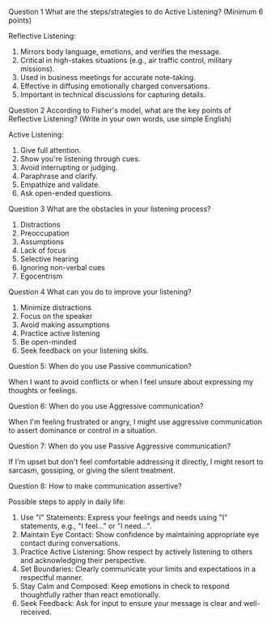 Question 1
What are the steps/strategies to do Active Listening? (Minimum 6 points)

Reflective Listening:

1. Mirrors body language, emotions, and verifies the message.
2. Critical in high-stakes situations (e.g., air traffic control, military missions).
3. Used in business meetings for accurate note-taking.
4. Effective in diffusing emotionally charged conversations.
5. Important in technical discussions for capturing details.

Question 2
According to Fisher's model, what are the key points of Reflective Listening? (Write in your own words, use simple English)

Active Listening:

1. Give full attention.
2. Show you're listening through cues.
3. Avoid interrupting or judging.
4. Paraphrase and clarify.
5. Empathize and validate.
6. Ask open-ended questions.


Question 3
What are the obstacles in your listening process?

1. Distractions
2. Preoccupation
3. Assumptions
4. Lack of focus
5. Selective hearing
6. Ignoring non-verbal cues
7. Egocentrism


Question 4
What can you do to improve your listening?

1. Minimize distractions
2. Focus on the speaker
3. Avoid making assumptions
4. Practice active listening
5. Be open-minded
6. Seek feedback on your listening skills.


Question 5: When do you use Passive communication?

When I want to avoid conflicts or when I feel unsure about expressing my thoughts or feelings.

Question 6: When do you use Aggressive communication?

When I'm feeling frustrated or angry, I might use aggressive communication to assert dominance or control in a situation.

Question 7: When do you use Passive Aggressive communication?

If I'm upset but don't feel comfortable addressing it directly, I might resort to sarcasm, gossiping, or giving the silent treatment.

Question 8: How to make communication assertive?

Possible steps to apply in daily life:

1. Use "I" Statements: Express your feelings and needs using "I" statements, e.g., "I feel..." or "I need...".
2. Maintain Eye Contact: Show confidence by maintaining appropriate eye contact during conversations.
3. Practice Active Listening: Show respect by actively listening to others and acknowledging their perspective.
4. Set Boundaries: Clearly communicate your limits and expectations in a respectful manner.
5. Stay Calm and Composed: Keep emotions in check to respond thoughtfully rather than react emotionally.
6. Seek Feedback: Ask for input to ensure your message is clear and well-received.


